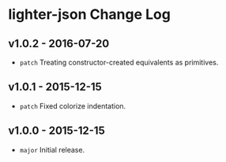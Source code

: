# lighter-json Change Log

## v1.0.2 - 2016-07-20
* `patch` Treating constructor-created equivalents as primitives.

## v1.0.1 - 2015-12-15
* `patch` Fixed colorize indentation.

## v1.0.0 - 2015-12-15
* `major` Initial release.
